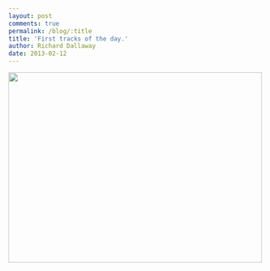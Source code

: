 ```yaml
---
layout: post
comments: true
permalink: /blog/:title
title: 'First tracks of the day.'
author: Richard Dallaway
date: 2013-02-12
---
```


<div><a href="//static.skitters.dallaway.com/IMG_20130212_073806.jpg"><img width="500" src="//static.skitters.dallaway.com/IMG_20130212_073806.jpg.500.jpg" height="375"></a></div>


  
    
